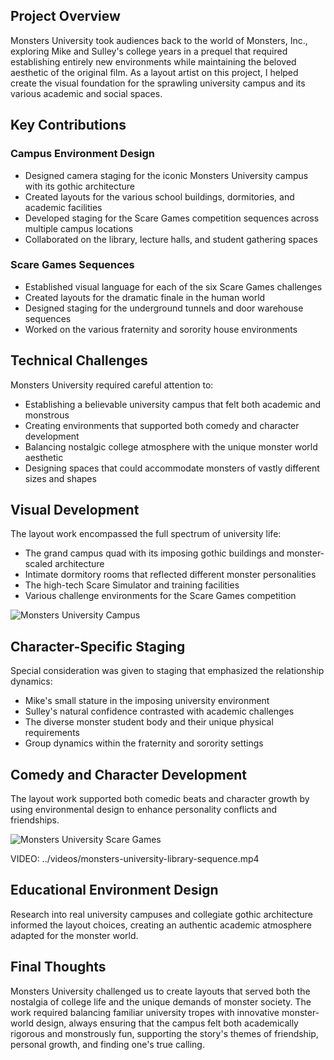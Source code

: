 ## Project Overview

Monsters University took audiences back to the world of Monsters, Inc., exploring Mike and Sulley's college years in a prequel that required establishing entirely new environments while maintaining the beloved aesthetic of the original film. As a layout artist on this project, I helped create the visual foundation for the sprawling university campus and its various academic and social spaces.

## Key Contributions

### Campus Environment Design
- Designed camera staging for the iconic Monsters University campus with its gothic architecture
- Created layouts for the various school buildings, dormitories, and academic facilities
- Developed staging for the Scare Games competition sequences across multiple campus locations
- Collaborated on the library, lecture halls, and student gathering spaces

### Scare Games Sequences
- Established visual language for each of the six Scare Games challenges
- Created layouts for the dramatic finale in the human world
- Designed staging for the underground tunnels and door warehouse sequences
- Worked on the various fraternity and sorority house environments

## Technical Challenges

Monsters University required careful attention to:
- Establishing a believable university campus that felt both academic and monstrous
- Creating environments that supported both comedy and character development
- Balancing nostalgic college atmosphere with the unique monster world aesthetic
- Designing spaces that could accommodate monsters of vastly different sizes and shapes

## Visual Development

The layout work encompassed the full spectrum of university life:

* The grand campus quad with its imposing gothic buildings and monster-scaled architecture
* Intimate dormitory rooms that reflected different monster personalities
* The high-tech Scare Simulator and training facilities
* Various challenge environments for the Scare Games competition

![Monsters University Campus](../images/monsters-university-campus.jpg)

## Character-Specific Staging

Special consideration was given to staging that emphasized the relationship dynamics:
- Mike's small stature in the imposing university environment
- Sulley's natural confidence contrasted with academic challenges
- The diverse monster student body and their unique physical requirements
- Group dynamics within the fraternity and sorority settings

## Comedy and Character Development

The layout work supported both comedic beats and character growth by using environmental design to enhance personality conflicts and friendships.

![Monsters University Scare Games](../images/monsters-university-scare-games.jpg)

VIDEO: ../videos/monsters-university-library-sequence.mp4

## Educational Environment Design

Research into real university campuses and collegiate gothic architecture informed the layout choices, creating an authentic academic atmosphere adapted for the monster world.

## Final Thoughts

Monsters University challenged us to create layouts that served both the nostalgia of college life and the unique demands of monster society. The work required balancing familiar university tropes with innovative monster-world design, always ensuring that the campus felt both academically rigorous and monstrously fun, supporting the story's themes of friendship, personal growth, and finding one's true calling.
